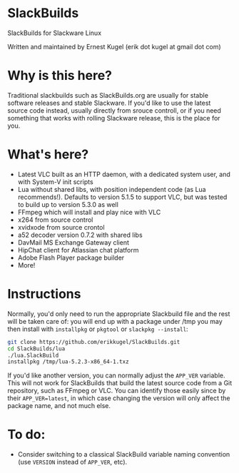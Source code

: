 SlackBuilds
===========

SlackBuilds for Slackware Linux

Written and maintained by Ernest Kugel (erik dot kugel at gmail dot com)

# Why is this here?
Traditional slackbuilds such as SlackBuilds.org are usually for stable software releases and stable Slackware. If you'd like to use the latest source code instead, usually directly from srouce controll, or if you need something that works with rolling Slackware release, this is the place for you.

# What's here?
- Latest VLC built as an HTTP daemon, with a dedicated system user, and with System-V init scripts
- Lua without shared libs, with position independent code (as Lua recommends!). Defaults to version 5.1.5 to support VLC, but was tested to build up to version 5.3.0 as well
- FFmpeg which will install and play nice with VLC
- x264 from source control
- xvidxode from source crontol
- a52 decoder version 0.7.2 with shared libs
- DavMail MS Exchange Gateway client
- HipChat client for Atlassian chat platform
- Adobe Flash Player package builder
- More!

# Instructions  
Normally, you'd only need to run the appropriate Slackbuild file and the rest will be taken care of: you will end up with a package under /tmp you may then install with `installpkg` or `pkgtool` or `slackpkg --install`:  
```bash
git clone https://github.com/erikkugel/SlackBuilds.git
cd SlackBuilds/lua
./lua.SlackBuild
installpkg /tmp/lua-5.2.3-x86_64-1.txz
```

If you'd like another version, you can normally adjust the `APP_VER` variable. This will not work for SlackBuilds that build the latest source code from a Git repository, such as FFmpeg or VLC. You can identify those easily since by their `APP_VER=latest`, in which case changing the version will only affect the package name, and not much else.

# To do:  
- Consider switching to a classical SlackBuild variable naming convention (use `VERSION` instead of `APP_VER`, etc).
